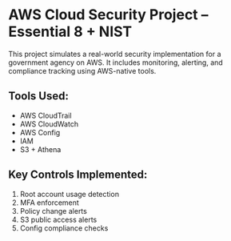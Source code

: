 # AWS Cloud Security Project – Essential 8 + NIST

This project simulates a real-world security implementation for a government agency on AWS. It includes monitoring, alerting, and compliance tracking using AWS-native tools.

## Tools Used:
- AWS CloudTrail
- AWS CloudWatch
- AWS Config
- IAM
- S3 + Athena

## Key Controls Implemented:
1. Root account usage detection
2. MFA enforcement
3. Policy change alerts
4. S3 public access alerts
5. Config compliance checks



